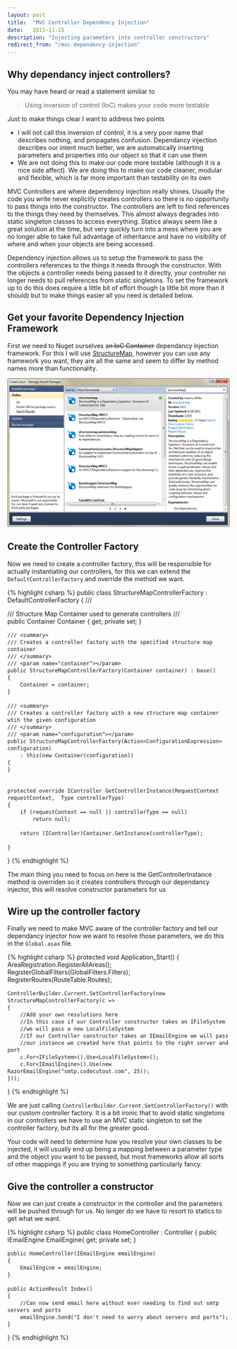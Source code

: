 ```yaml
---
layout: post
title:  "MVC Controller Dependency Injection"
date:   2011-11-15
description: "Injecting parameters into controller constructors"
redirect_from: "/mvc-dependency-injection"
---
```


## Why dependancy inject controllers?

You may have heard or read a statement similiar to

<Blockquote>Using inversion of control (IoC) makes your code more testable</Blockquote>

Just to make things clear I want to address two points

* I will not call this inversion of control, it is a very poor name that describes nothing, and propagates confusion. Dependancy injection describes our intent much better, we are automatically inserting parameters and properties into our object so that it can use them
* We are not doing this to make our code more testable (although it is a nice side affect). We are doing this to make our code cleaner, modular and flexible, which is far more important than testability on its own

MVC Controllers are where dependency injection really shines. Usually the code you write never explicitly creates controllers so there is no opportunity to pass things into the constructor. The controllers are left to find references to the things they need by themselves. This almost always degrades into static singleton classes to access everything. Statics always seem like a great solution at the time, but very quickly turn into a mess where you are no longer able to take full advantage of inheritance and have no visibility of where and when your objects are being accessed.

Dependency injection allows us to setup the framework to pass the controllers references to the things it needs through the constructor. With the objects a controller needs being passed to it directly, your controller no longer needs to pull references from static singletons. To set the framework up to do this does require a little bit of effort though (a little bit more than it should) but to make things easier all you need is detailed below. 

## Get your favorite Dependency Injection Framework

First we need to Nuget ourselves a<del>n IoC Container</del> dependancy injection framework. For this I will use [StructureMap][1], however you can use any framework you want, they are all the same and seem to differ by method names more than functionality.

![nuget results][2]


## Create the Controller Factory

Now we need to create a controller factory, this will be responsible for actually instantiating our controllers, for this we can extend the `DefaultControllerFactory` and override the method we want.

{% highlight csharp %}
public class StructureMapControllerFactory : DefaultControllerFactory
{
	/// <summary>
	/// Structure Map Container used to generate controllers
	/// </summary>
	public Container Container { get; private set; }

	/// <summary>
	/// Creates a controller factory with the specified structure map container
	/// </summary>
	/// <param name="container"></param>
	public StructureMapControllerFactory(Container container) : base()
	{
		Container = container;
	}

	/// <summary>
	/// Creates a controller factory with a new structure map container wtih the given configuration
	/// </summary>
	/// <param name="configuration"></param>
	public StructureMapControllerFactory(Action<ConfigurationExpression> configuration)
		: this(new Container(configuration))
	{
	}


	protected override IController GetControllerInstance(RequestContext requestContext,  Type controllerType)
	{
		if (requestContext == null || controllerType == null)
			return null;

		return (IController)Container.GetInstance(controllerType);
		
	}
}
{% endhighlight %}

The main thing you need to focus on here is the GetControllerInstance method is overriden so it creates controllers through our dependancy injector, this will resolve constructor parameters for us


## Wire up the controller factory

Finally we need to make MVC aware of the controller factory and tell our dependancy injector how we want to resolve those parameters, we do this in the `Global.asax` file.

{% highlight csharp %}
protected void Application_Start()
{
	AreaRegistration.RegisterAllAreas();
	RegisterGlobalFilters(GlobalFilters.Filters);
	RegisterRoutes(RouteTable.Routes);

	ControllerBuilder.Current.SetControllerFactory(new StructureMapControllerFactory(c =>
	{
		//Add your own resolutions here
		//In this case if our Controller constructor takes an IFileSystem
		//we will pass a new LocalFileSystem
		//If our Controller constructor takes an IEmailEngine we will pass
		//our instance we created here that points to the right server and port
		c.For<IFileSystem>().Use<LocalFileSystem>();
		c.For<IEmailEngine>().Use(new RazorEmailEngine("smtp.codecutout.com", 25));
	}));
}
{% endhighlight %}

We are just calling `ControllerBuilder.Current.SetControllerFactory()` with our custom controller factory. It is a bit ironic that to avoid static singletons in our controllers we have to use an MVC static singleton to set the controller factory, but its all for the greater good.

Your code will need to determine how you resolve your own classes to be injected, it will usually end up being a mapping between a parameter type and the object you want to be passed, but most frameworks allow all sorts of other mappings if you are trying to something particularly fancy.


## Give the controller a constructor

Now we can just create a constructor in the controller and the parameters will be pushed through for us. No longer do we have to resort to statics to get what we want.

{% highlight csharp %}
public class HomeController : Controller
{
	public IEmailEngine EmailEngine{ get; private set; }

	public HomeController(IEmailEngine emailEngine)
	{
		EmailEngine = emailEngine;
	}

	public ActionResult Index()
	{
		//Can now send email here without ever needing to find out smtp servers and ports
		emailEngine.Send("I don't need to worry about servers and ports");
	}

}
{% endhighlight %}

  [1]: http://structuremap.net/structuremap/-
  [2]: /assets/postimages/structure-map-nuget.jpg